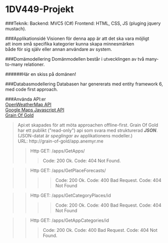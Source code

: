 # 1DV449-Projekt


###Teknik:
Backend: MVC5 (C#)
Frontend: HTML, CSS, JS (pluging jquery mustach).

###Applikationsidé
Visionen för denna app är att det ska vara möjligt		
att inom små specifika kategorier kunna skapa minnesmärken		
både för sig själv eller annan användare av system.

###Domämodellering
Domänmodellen består i utvecklingen av två many-to-many relationer.

######Här en skiss på domänen!

###Databasmodellering
Databasen har genererats med entity framework 6,		
med code first approach.

###Använda API:er		
[OpenWeatherMap API](http://openweathermap.org/)		
[Google Maps Javascript API](https://developers.google.com/maps/documentation/javascript/tutorial/)		
[Grain Of Gold](https://grain-of-gold.anemyr.me)	
>Api:et skapades för att möta approachen offline-first.
>Grain Of Gold har ett publikt ("read-only") api som svara med strukturerad ***JSON***.		
>(JSON-datat är *speglingar* av applikationens modeller.)		
>URL: http://grain-of-gold/app.anemyr.me		
>>Http GET: /apps/GetApps/
>>>Code: 200 Ok.
>>>Code: 404 Not Found.     

>>Http GET: /apps/GetPlaceForecasts/        
>>>>Code: 200 Ok.
>>>>Code: 400 Bad Request.
>>>>Code: 404 Not Found
	
>>Http GET: /apps/GetCategoryPlaces/id      
>>>>Code: 200 Ok.
>>>>Code: 400 Bad Request.
>>>>Code: 404 Not Found
		
>>Http GET: /apps/GetAppCategories/id		
>>>Code: 200 Ok.
>>>Code: 400 Bad Request.
>>>Code: 404 Not Found.
